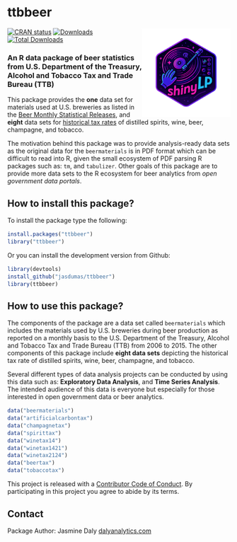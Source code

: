 # ttbbeer

<img src="https://raw.githubusercontent.com/jasdumas/shinyLP/refs/heads/master/man/figures/shinylp-logo.png" align="right" alt="" width="200" />

<!-- badges: start -->
  [![CRAN status](https://www.r-pkg.org/badges/version/ttbbeer)](https://CRAN.R-project.org/package=ttbbeer)
  [![Downloads](https://cranlogs.r-pkg.org/badges/ttbbeer)](https://cran.r-project.org/package=ttbbeer)
  [![Total Downloads](https://cranlogs.r-pkg.org/badges/grand-total/ttbbeer)](https://cran.r-project.org/package=ttbbeer)
<!-- badges: end -->

### An R data package of beer statistics from U.S. Department of the Treasury, Alcohol and Tobacco Tax and Trade Bureau (TTB)

This package provides the **one** data set for materials used at U.S. breweries as listed in the [Beer Monthly Statistical Releases](https://www.ttb.gov/beer/beer-stats.shtml), and **eight** data sets for [historical tax rates](https://www.ttb.gov/tax_audit/94a01_4.shtml) of distilled spirits, wine, beer, champagne, and tobacco. 

The motivation behind this package was to provide analysis-ready data sets as the original data for the `beermaterials` is in PDF format which can be difficult to read into R, given the small ecosystem of PDF parsing R packages such as: `tm`, and `tabulizer`. Other goals of this package are to provide more data sets to the R ecosystem for beer analytics from *open government data portals*.

## How to install this package?

To install the package type the following:

```r
install.packages("ttbbeer")
library("ttbbeer")
```

Or you can install the development version from Github:

```r
library(devtools)
install_github("jasdumas/ttbbeer")
library(ttbbeer)
```

## How to use this package?

The components of the package are a data set called `beermaterials` which includes the materials used by U.S. breweries during beer production as reported on a monthly basis to the U.S. Department of the Treasury, Alcohol and Tobacco Tax and Trade Bureau (TTB) from 2006 to 2015. The other components of this package include **eight data sets** depicting the historical tax rate of distilled spirits, wine, beer, champagne, and tobacco. 

Several different types of data analysis projects can be conducted by using this data such as: **Exploratory Data Analysis**, and **Time Series Analysis**. The intended audience of this data is everyone but especially for those interested in open government data or beer analytics.

```r
data("beermaterials")
data("artificialcarbontax")
data("champagnetax")
data("spirittax")
data("winetax14")
data("winetax1421")
data("winetax2124")
data("beertax")
data("tobaccotax")
```

This project is released with a [Contributor Code of Conduct](https://github.com/jasdumas/ttbbeer/blob/master/CONDUCT.md). By participating in this project you agree to abide by its terms.

## Contact

Package Author: Jasmine Daly [dalyanalytics.com](https://dalyanalytics.com) 

